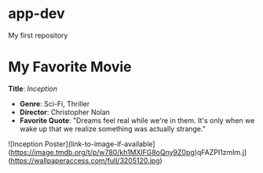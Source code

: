 # app-dev
My first repository
# My Favorite Movie
**Title**: *Inception*

- **Genre**: Sci-Fi, Thriller
- **Director**: Christopher Nolan
- **Favorite Quote**: "Dreams feel real while we're in them. It's only when we wake up that we realize something was actually strange."

![Inception Poster](link-to-image-if-available](https://image.tmdb.org/t/p/w780/kh1MXlFG8oQny9Z0pg)qFAZPI1zmIm.j](https://wallpaperaccess.com/full/3205120.jpg)
